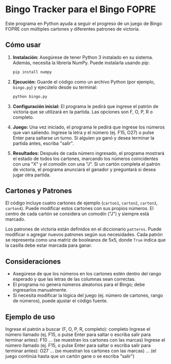 # Bingo Tracker para el Bingo FOPRE

Este programa en Python ayuda a seguir el progreso de un juego de Bingo FOPRE con múltiples cartones y diferentes patrones de victoria.

## Cómo usar

1.  **Instalación:**  Asegúrese de tener Python 3 instalado en su sistema.  Además, necesita la librería NumPy. Puede instalarla usando pip:

    ```bash
    pip install numpy
    ```

2.  **Ejecución:**  Guarde el código como un archivo Python (por ejemplo, `bingo.py`) y ejecútelo desde su terminal:

    ```bash
    python bingo.py
    ```

3.  **Configuración inicial:** El programa le pedirá que ingrese el patrón de victoria que se utilizará en la partida.  Las opciones son F, O, P, R o completo.

4.  **Juego:** Una vez iniciado, el programa le pedirá que ingrese los números que van saliendo.  Ingrese la letra y el número (ej. F15, O27) o pulse Enter para saltarse un turno. Si alguien ya ganó y desea terminar la partida antes, escriba "salir".

5.  **Resultados:** Después de cada número ingresado, el programa mostrará el estado de todos los cartones, marcando los números coincidentes con una "X" y el comodín con una "J". Si un cartón completa el patrón de victoria, el programa anunciará el ganador y preguntará si desea jugar otra partida.


## Cartones y Patrones

El código incluye cuatro cartones de ejemplo (`carton1`, `carton2`, `carton3`, `carton4`).  Puede modificar estos cartones con sus propios números.  El centro de cada cartón se considera un comodín ("J") y siempre está marcado.

Los patrones de victoria están definidos en el diccionario `patterns`. Puede modificar o agregar nuevos patrones según sus necesidades.  Cada patrón se representa como una matriz de booleanos de 5x5, donde `True` indica que la casilla debe estar marcada para ganar.

## Consideraciones

*   Asegúrese de que los números en los cartones estén dentro del rango esperado y que las letras de las columnas sean correctas.
*   El programa no genera números aleatorios para el Bingo; debe ingresarlos manualmente.
*   Si necesita modificar la lógica del juego (ej. número de cartones, rango de números), puede ajustar el código fuente.

## Ejemplo de uso
Ingrese el patrón a buscar (F, O, P, R, completo): completo
Ingrese el número llamado (ej. F15, o pulse Enter para saltar o escriba salir para terminar antes): F10
... (se muestran los cartones con las marcas)
Ingrese el número llamado (ej. F15, o pulse Enter para saltar o escriba salir para terminar antes): O27
... (se muestran los cartones con las marcas)
... (el juego continúa hasta que un cartón gane o se escriba "salir")